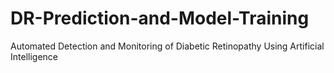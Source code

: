 # DR-Prediction-and-Model-Training
Automated Detection and Monitoring of Diabetic Retinopathy Using Artificial Intelligence

